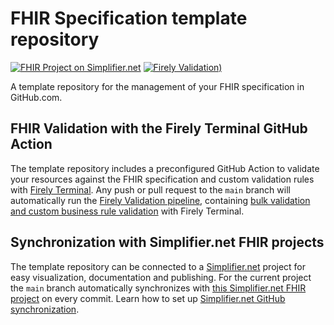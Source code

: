 # FHIR Specification template repository

[![FHIR Project on Simplifier.net](https://img.shields.io/badge/FHIR_project_on_Simplifier.net-ACME--FSH--Example-green)](https://simplifier.net/ACME-FSH-Example) [![Firely Validation)](https://github.com/FirelyTeam/ACME-FSH-Example/actions/workflows/main.yml/badge.svg)](https://github.com/FirelyTeam/ACME-FSH-Example/actions/workflows/main.yml)

A template repository for the management of your FHIR specification in GitHub.com.

## FHIR Validation with the Firely Terminal GitHub Action
The template repository includes a preconfigured GitHub Action to validate your resources against the FHIR specification and custom validation rules with [Firely Terminal](https://fire.ly/products/firely-terminal/). Any push or pull request to the `main` branch will automatically run the [Firely Validation pipeline](https://github.com/FirelyTeam/firely-terminal-pipeline), containing [bulk validation and custom business rule validation](https://fire.ly/2021/03/04/quality-control-how-to-validate-full-fhir-specifications-in-one-click/) with Firely Terminal.

## Synchronization with Simplifier.net FHIR projects
The template repository can be connected to a [Simplifier.net](http://simplifier.net) project for easy visualization, documentation and publishing. For the current project the `main` branch automatically synchronizes with [this Simplifier.net FHIR project](https://simplifier.net/ACME-FSH-Example) on every commit. Learn how to set up [Simplifier.net GitHub synchronization](https://docs.fire.ly/projects/Simplifier/simplifierGithub.html).
